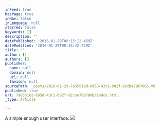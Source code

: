```yaml
---
inFeed: true
hasPage: true
inNav: false
inLanguage: null
starred: false
keywords: []
description: ''
datePublished: '2016-01-29T08:15:12.459Z'
dateModified: '2016-01-29T08:14:42.729Z'
title: ''
author: []
authors: []
publisher:
  name: null
  domain: null
  url: null
  favicon: null
sourcePath: _posts/2016-01-29-7a05516d-6958-43c1-b82f-92cbe796706b.md
published: true
url: 7a05516d-6958-43c1-b82f-92cbe796706b/index.html
_type: Article

---
```

A simple enough user interface.
![](https://the-grid-user-content.s3-us-west-2.amazonaws.com/06cc05b3-aa09-49c5-a132-e25f4882cd65.jpg)